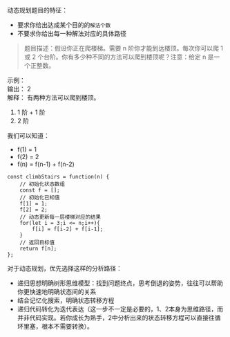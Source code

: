 动态规划题目的特征：
- 要求你给出达成某个目的的`解法个数`
- 不要求你给出每一种解法对应的具体路径

>题目描述：假设你正在爬楼梯。需要 n 阶你才能到达楼顶。每次你可以爬 1 或 2 个台阶。你有多少种不同的方法可以爬到楼顶呢？注意：给定 n 是一个正整数。

示例：<br>
输出： 2<br>
解释： 有两种方法可以爬到楼顶。<br>
1. 1 阶 + 1 阶 <br>
2. 2 阶<br>

我们可以知道：
- f(1) = 1
- f(2) = 2
- f(n) = f(n-1) + f(n-2)

```
const climbStairs = function(n) {
    // 初始化状态数组
    const f = [];
    // 初始化已知值
    f[1] = 1;
    f[2] = 2;
    // 动态更新每一层楼梯对应的结果
    for(let i = 3;i <= n;i++){
        f[i] = f[i-2] + f[i-1];
    }
    // 返回目标值
    return f[n];
};
```

对于动态规划，优先选择这样的分析路径：
- 递归思想明确树形思维模型：找到问题终点，思考倒退的姿势，往往可以帮助你更快速地明确状态间的关系
- 结合记忆化搜索，明确状态转移方程
- 递归代码转化为迭代表达（这一步不一定是必要的，1、2本身为思维路径，而并非代码实现。若你成长为熟手，2中分析出来的状态转移方程可以直接往循环里塞，根本不需要转换）。

